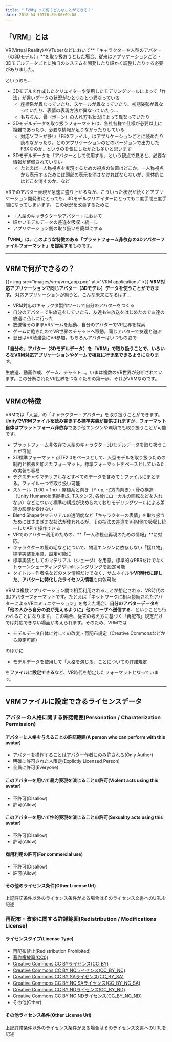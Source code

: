 ```yaml
---
title: "「VRM」って何？どんなことができる？"
date: 2018-04-16T16:30:00+09:00
---
```


## 「VRM」とは
VR(Virtual Reality)やVTuberなどにおいて**「キャラクターや人型のアバター（の3Dモデル）」**を取り扱おうとした場合、従来はアプリケーションごと・3Dモデルデータごとに独自のシステムを開発したり細かく調整したりする必要がありました。

というのも…

* 3Dモデルを作成したクリエイターや使用したモデリングツールによって「作法」が違いデータの状況がひとつひとつ異なっている
	* 座標系が異なっていたり、スケールが異なっていたり、初期姿勢が異なっていたり、表情の表現方法が異なっていたり…
	* もちろん、骨（ボーン）の入れ方も状況によって異なっていたり
* 3Dモデルデータを取り扱うフォーマットは、各社各様で仕様が必要以上に複雑であったり、必要な情報が足りなかったりしている
	* 対応ソフトが多い「FBXファイル」はアプリケーションごとに読めたり読めなかったり。どのアプリケーションのどのバージョンで出力したFBXなのか…というのを気にしたかたも多いと思います
* 3Dモデルデータを「アバターとして使用する」という観点で見ると、必要な情報が整備されていない
	* たとえば一人称視点を実現するための視点の位置はどこか、一人称視点から表示するためには頭部の表示を消さなければならないが、具体的にはどこを消すのか、など

VRでのアバター表現が急速に盛り上がるなか、こういった状況が続くとアプリケーション開発者にとっても、3Dモデルクリエイターにとっても二度手間三度手間になってしまいます。
この状況を改善するために

* 「人型のキャラクターやアバター」において
* 細かいモデルデータの差違を吸収・統一し
* アプリケーション側の取り扱いを簡単にする

**「VRM」は、このような特徴のある「プラットフォーム非依存の3Dアバターファイルフォーマット」を提案する**ものです。

---
## VRMで何ができるの？
{{< img src="images/vrm/vrm_app.png" alt="VRM applications" >}}
**VRM対応アプリケーションで同じアバター（3Dモデル）データを使うことができます。**
対応アプリケーションが揃うと、こんな未来になるはず…

* VRM対応のキャラクタ製作ツールで自分のアバターをつくる
* 自分のアバターで生放送をしていたら、友達も生放送をはじめたので友達の放送に凸しに行った
* 放送後そのままVRゲームを起動、自分のアバターでVR世界を探索
* ゲームに飽きたのでVR世界のチャットへ移動。同じアバターで友達と遊ぶ
* 翌日はVR勉強会にVR参加。もちろんアバターはいつもの姿で

**「自分の」アバター（3Dモデルデータ）を「VRM」で取り扱うことで、いろいろなVRM対応アプリケーションやゲームで相互に行き来できるようになります。**

生放送、動画作成、ゲーム、チャット…。いまは複数のVR世界が分断されています。この分断されたVR世界をつなぐための第一歩、それがVRMなのです。


---
## VRMの特徴
VRMでは「人型」の「キャラクター・アバター」を取り扱うことができます。**UnityでVRMファイルを読み書きする標準実装が提供されます**が、**フォーマット自体はプラットフォーム非依存**であり他エンジンや環境でも取り扱うことが可能です。

* プラットフォーム非依存で人型のキャラクター3Dモデルデータを取り扱うことが可能
* 3D標準フォーマット glTF2.0をベースとして、人型モデルを取り扱うための制約と拡張を加えたフォーマット。標準フォーマットをベースとしているため実装も容易
* テクスチャやマテリアルなどすべてのデータを含めて１ファイルにまとまる。ファイル一つで取り扱い可能
* スケール（1.00 = 1m）・座標系と向き（Y-up, -Z方向向き）・骨の構造（Unity Humanoid準拠構成, Tスタンス, 各骨にローカルの回転などを入れない）などについて標準の構成が決められておりモデリングツールによる差違の影響を受けない
* Blend Shapeやマテリアルの透明度など「キャラクターの表情」を取り扱うためにはさまざまな技法が使われるが、その技法の差違をVRM側で吸収し統一したAPIで操作できる
* VRでのアバター利用のための、**「一人称視点再現のための情報」**に対応。
* キャラクターの髪の毛などについて、物理エンジンに依存しない「揺れ物」標準実装を用意、設定可能に
* 標準実装としてのマテリアル（シェーダ）を用意。標準的なPBRだけでなくトゥーンシェーディングやUnlitレンダリングを設定可能
* タイトル・作者名などのメタ情報だけでなく、サムネイルや**VR時代に即した、アバターに特化したライセンス情報**も内包可能

VRMは複数アプリケーション間で相互利用されることが想定される、VR時代の3Dアバターフォーマットです。たとえば「ネットワークに相互接続されたアバターによるVRコミュニケーション」を考えた場合、**自分のアバターデータを「他の人から自分の姿が見えるように」他のユーザへ送信する**、ということも行われることになります。
この場合、従来の考え方に基づく「再配布」規定だけでは対応できない場面が考えられます。そのため、VRMでは

* モデルデータ自体に対しての改変・再配布規定（Creative Commonsなどから設定可能）

のほかに

* モデルデータを使用して「人格を演じる」ことについての許諾規定

を**ファイルに設定できる**など、VR時代を想定したフォーマットとなっています。

---
## VRMファイルに設定できるライセンスデータ
### アバターの人格に関する許諾範囲(Personation / Charaterization Permission)
#### アバターに人格を与えることの許諾範囲(A person who can perform with this avatar)
* アバターを操作することはアバター作者にのみ許される(Only Author)
* 明確に許可された人限定(Explictly Licensed Person)
* 全員に許可(Everyone)

#### このアバターを用いて暴力表現を演じることの許可(Violent acts using this avatar)
* 不許可(Disallow)
* 許可(Allow)

#### このアバターを用いて性的表現を演じることの許可(Sexuality acts using this avatar)
* 不許可(Disallow)
* 許可(Allow)

#### 商用利用の許可(For commercial use)
* 不許可(Disallow)
* 許可(Allow)

#### その他のライセンス条件(Other License Url)
上記許諾条件以外のライセンス条件がある場合はそのライセンス文書へのURLを記述

### 再配布・改変に関する許諾範囲(Redistribution / Modifications License)
#### ライセンスタイプ(License Type)
* 再配布禁止(Redistribution Prohibited)
* [著作権放棄(CC0)](https://creativecommons.org/publicdomain/zero/1.0/deed.ja)
* [Creative Commons CC BYライセンス(CC_BY)](https://creativecommons.org/licenses/by/4.0/deed.ja)
* [Creative Commons CC BY NCライセンス(CC_BY_NC)](https://creativecommons.org/licenses/by-nc/4.0/deed.ja)
* [Creative Commons CC BY SAライセンス(CC_BY_SA)](https://creativecommons.org/licenses/by-sa/4.0/deed.ja)
* [Creative Commons CC BY NC SAライセンス(CC_BY_NC_SA)](https://creativecommons.org/licenses/by-nc-sa/4.0/deed.ja)
* [Creative Commons CC BY NDライセンス(CC_BY_ND)](https://creativecommons.org/licenses/by-nd/4.0/deed.ja)
* [Creative Commons CC BY NC NDライセンス(CC_BY_NC_ND)](https://creativecommons.org/licenses/by-nc-nd/4.0/deed.ja)
* その他(Other)

#### その他ライセンス条件(Other License Url)
上記許諾条件以外のライセンス条件がある場合はそのライセンス文書へのURLを記述

